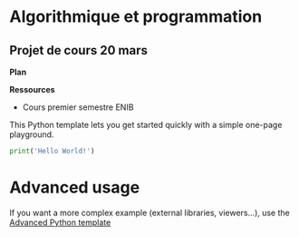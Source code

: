 # Algorithmique et programmation

## Projet de cours 20 mars

**Plan**


**Ressources**
- Cours premier semestre ENIB

This Python template lets you get started quickly with a simple one-page playground.

```python runnable
print('Hello World!')
```

# Advanced usage

If you want a more complex example (external libraries, viewers...), use the [Advanced Python template](https://tech.io/select-repo/429)
